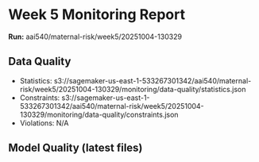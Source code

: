 # Week 5 Monitoring Report

**Run:** aai540/maternal-risk/week5/20251004-130329

## Data Quality
- Statistics: s3://sagemaker-us-east-1-533267301342/aai540/maternal-risk/week5/20251004-130329/monitoring/data-quality/statistics.json
- Constraints: s3://sagemaker-us-east-1-533267301342/aai540/maternal-risk/week5/20251004-130329/monitoring/data-quality/constraints.json
- Violations: N/A

## Model Quality (latest files)
